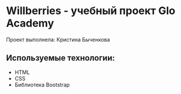# Willberries - учебный проект Glo Academy
Проект выполнела: Кристина Быченкова

## Используемые технологии:
- HTML
- CSS
- Библиотека Bootstrap
